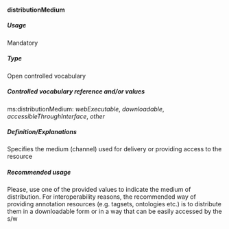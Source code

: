 #### distributionMedium
##### Usage
Mandatory
##### Type
Open controlled vocabulary
##### Controlled vocabulary reference and/or values
ms:distributionMedium: _webExecutable_, _downloadable_, _accessibleThroughInterface_, _other_
##### Definition/Explanations
Specifies the medium (channel) used for delivery or providing access to the resource
##### Recommended usage
Please, use one of the provided values to indicate the medium of distribution. 
For interoperability reasons, the recommended way of providing annotation resources (e.g. tagsets, ontologies etc.) is to distribute them in a downloadable form or in a way that can be easily accessed by the s/w
